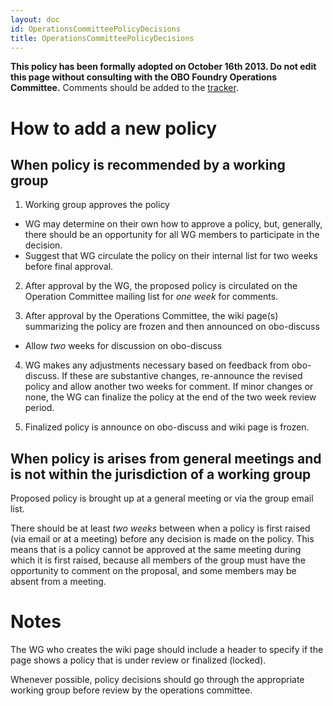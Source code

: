 ```yaml
---
layout: doc
id: OperationsCommitteePolicyDecisions
title: OperationsCommitteePolicyDecisions
---
```


**This policy has been formally adopted on October 16th 2013. Do not edit this page without consulting with the OBO Foundry Operations Committee.** Comments should be added to the [tracker](http://code.google.com/p/obo-foundry-operations-committee/issues/list).

# How to add a new policy

## When policy is recommended by a working group

1. Working group approves the policy

- WG may determine on their own how to approve a policy, but, generally, there should be an opportunity for all WG members to participate in the decision.
- Suggest that WG circulate the policy on their internal list for two weeks before final approval.

2. After approval by the WG, the proposed policy is circulated on the Operation Committee mailing list for _one week_ for comments.

3. After approval by the Operations Committee, the wiki page(s) summarizing the policy are frozen and then announced on obo-discuss

- Allow _two_ weeks for discussion on obo-discuss

4. WG makes any adjustments necessary based on feedback from obo-discuss. If these are substantive changes, re-announce the revised policy and allow another two weeks for comment. If minor changes or none, the WG can finalize the policy at the end of the two week review period.

5. Finalized policy is announce on obo-discuss and wiki page is frozen.

## When policy is arises from general meetings and is not within the jurisdiction of a working group

Proposed policy is brought up at a general meeting or via the group email list.

There should be at least _two weeks_ between when a policy is first raised (via email or at a meeting) before any decision is made on the policy. This means that is a policy cannot be approved at the same meeting during which it is first raised, because all members of the group must have the opportunity to comment on the proposal, and some members may be absent from a meeting.

# Notes

The WG who creates the wiki page should include a header to specify if the page shows a policy that is under review or finalized (locked).

Whenever possible, policy decisions should go through the appropriate working group before review by the operations committee.
